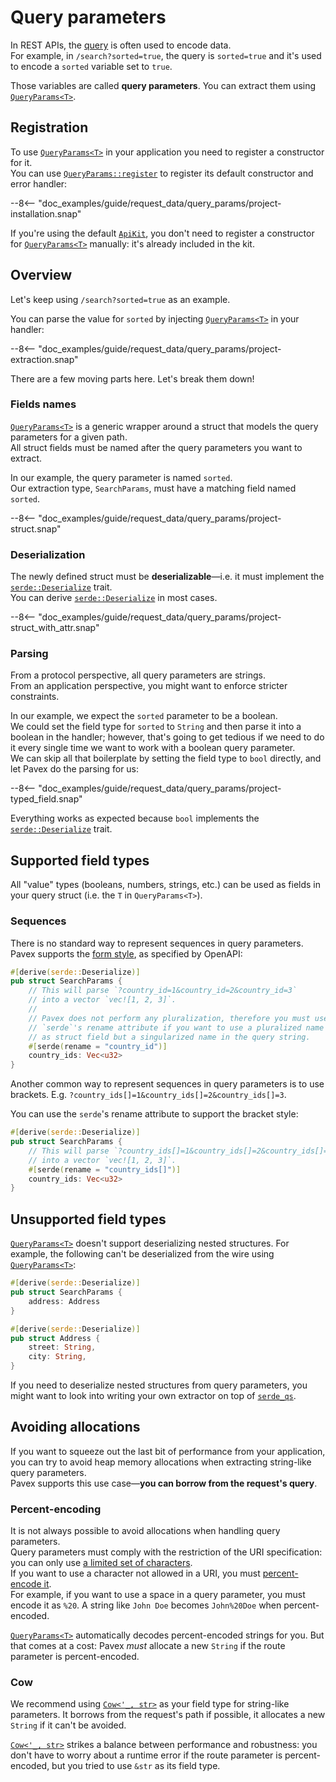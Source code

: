 # Query parameters

In REST APIs, the [query](index.md) is often used to encode data.  
For example, in `/search?sorted=true`,
the query is `sorted=true` and it's used to encode a `sorted` variable set to `true`.

Those variables are called **query parameters**. You can extract them using [`QueryParams<T>`][QueryParams].

## Registration

To use [`QueryParams<T>`][QueryParams] in your application you need to register a constructor for it.  
You can use [`QueryParams::register`][QueryParams::register] to register its default constructor
and error handler:

--8<-- "doc_examples/guide/request_data/query_params/project-installation.snap"

If you're using the default [`ApiKit`](../../dependency_injection/kits.md), 
you don't need to register a constructor for [`QueryParams<T>`][QueryParams] manually:
it's already included in the kit.

## Overview

Let's keep using `/search?sorted=true` as an example.  

You can parse the value for `sorted` by injecting [`QueryParams<T>`][QueryParams] in your handler:

--8<-- "doc_examples/guide/request_data/query_params/project-extraction.snap"

There are a few moving parts here. Let's break them down!

### Fields names

[`QueryParams<T>`][QueryParams] is a generic wrapper around a struct that models the query parameters for a given path.  
All struct fields must be named after the query parameters you want to extract.

In our example, the query parameter is named `sorted`.  
Our extraction type, `SearchParams`, must have a matching field named `sorted`.

--8<-- "doc_examples/guide/request_data/query_params/project-struct.snap"

### Deserialization

The newly defined struct must be **deserializable**—i.e. it must implement the [`serde::Deserialize`][serde::Deserialize] trait.  
You can derive [`serde::Deserialize`][serde::Deserialize] in most cases.

--8<-- "doc_examples/guide/request_data/query_params/project-struct_with_attr.snap"

### Parsing

From a protocol perspective, all query parameters are strings.  
From an application perspective, you might want to enforce stricter constraints.

In our example, we expect the `sorted` parameter to be a boolean.  
We could set the field type for `sorted` to `String` and then parse it into a boolean in the handler; however, that's going
to get tedious if we need to do it every single time we want to work with a boolean query parameter.  
We can skip all that boilerplate by setting the field type to `bool` directly, and let Pavex do the parsing for us:

--8<-- "doc_examples/guide/request_data/query_params/project-typed_field.snap"

Everything works as expected because `bool` implements the [`serde::Deserialize`][serde::Deserialize] trait.

## Supported field types

All "value" types (booleans, numbers, strings, etc.) can be used as fields in your query struct
(i.e. the `T` in `QueryParams<T>`).  

### Sequences

There is no standard way to represent sequences in query parameters.  
Pavex supports the [form style](https://swagger.io/docs/specification/serialization/#query), as specified by OpenAPI:

```rust
#[derive(serde::Deserialize)]
pub struct SearchParams {
    // This will parse `?country_id=1&country_id=2&country_id=3`
    // into a vector `vec![1, 2, 3]`.  
    //
    // Pavex does not perform any pluralization, therefore you must use
    // `serde`'s rename attribute if you want to use a pluralized name
    // as struct field but a singularized name in the query string.
    #[serde(rename = "country_id")]
    country_ids: Vec<u32>
}
```

Another common way to represent sequences in query parameters is to use brackets.
E.g. `?country_ids[]=1&country_ids[]=2&country_ids[]=3`.

You can use the `serde`'s rename attribute to support the bracket style:

```rust
#[derive(serde::Deserialize)]
pub struct SearchParams {
    // This will parse `?country_ids[]=1&country_ids[]=2&country_ids[]=3`
    // into a vector `vec![1, 2, 3]`.  
    #[serde(rename = "country_ids[]")]
    country_ids: Vec<u32>
}
```

## Unsupported field types

[`QueryParams<T>`][QueryParams] doesn't support deserializing nested structures.
For example, the following can't be deserialized from the wire using [`QueryParams<T>`][QueryParams]:

```rust
#[derive(serde::Deserialize)]
pub struct SearchParams {
    address: Address
}

#[derive(serde::Deserialize)]
pub struct Address {
    street: String,
    city: String,
}
```

If you need to deserialize nested structures from query parameters,
you might want to look into writing your own extractor on top of [`serde_qs`](https://crates.io/crates/serde_qs).

## Avoiding allocations

If you want to squeeze out the last bit of performance from your application,
you can try to avoid heap memory allocations when extracting string-like query parameters.  
Pavex supports this use case—**you can borrow from the request's query**.

### Percent-encoding

It is not always possible to avoid allocations when handling query parameters.  
Query parameters must comply with the restriction of the URI specification:
you can only use [a limited set of characters](https://datatracker.ietf.org/doc/html/rfc3986#section-2).  
If you want to use a character not allowed in a URI, you must [percent-encode it](https://developer.mozilla.org/en-US/docs/Glossary/Percent-encoding).  
For example, if you want to use a space in a query parameter, you must encode it as `%20`.
A string like `John Doe` becomes `John%20Doe` when percent-encoded.

[`QueryParams<T>`][QueryParams] automatically decodes percent-encoded strings for you. But that comes at a cost:
Pavex _must_ allocate a new `String` if the route parameter is percent-encoded.

### Cow

We recommend using [`Cow<'_, str>`][Cow] as your field type for string-like parameters.
It borrows from the request's path if possible, it allocates a new `String` if it can't be avoided.

[`Cow<'_, str>`][Cow] strikes a balance between performance and robustness: you don't have to worry about a runtime error if the route parameter
is percent-encoded, but you tried to use `&str` as its field type.

[QueryParams]: ../../../api_reference/pavex/request/query/struct.QueryParams.html
[QueryParams::register]: ../../../api_reference/pavex/request/query/struct.QueryParams.html#method.register
[serde::Deserialize]: https://docs.rs/serde/latest/serde/trait.Deserialize.html
[Cow]: https://doc.rust-lang.org/std/borrow/enum.Cow.html
